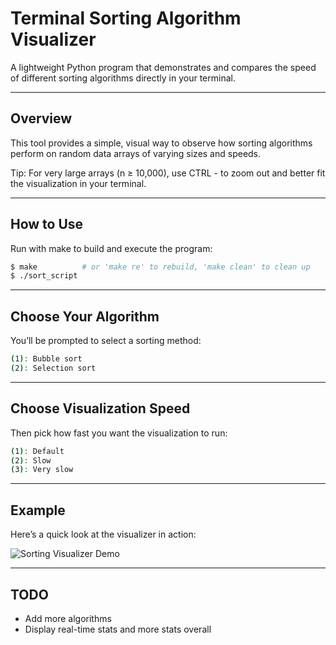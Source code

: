 # Terminal Sorting Algorithm Visualizer

A lightweight Python program that demonstrates and compares the speed of different sorting algorithms directly in your terminal.

---

## Overview
This tool provides a simple, visual way to observe how sorting algorithms perform on random data arrays of varying sizes and speeds.

Tip: For very large arrays (n ≥ 10,000), use CTRL - to zoom out and better fit the visualization in your terminal.

---

## How to Use

Run with make to build and execute the program:
```bash
$ make          # or 'make re' to rebuild, 'make clean' to clean up
$ ./sort_script
```

---

## Choose Your Algorithm

You’ll be prompted to select a sorting method:
```bash
(1): Bubble sort
(2): Selection sort
```

---

## Choose Visualization Speed

Then pick how fast you want the visualization to run:
```bash
(1): Default
(2): Slow
(3): Very slow
```

---

## Example

Here’s a quick look at the visualizer in action:

![Sorting Visualizer Demo](https://github.com/user-attachments/assets/21ed842f-c130-4c2c-9a16-b13f86664f05)

---

## TODO
- Add more algorithms
- Display real-time stats and more stats overall
